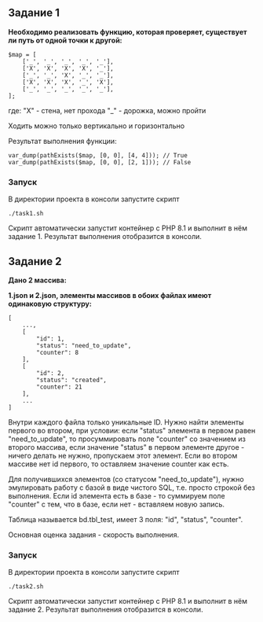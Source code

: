 ## Задание 1
**Необходимо реализовать функцию, которая проверяет, существует ли путь от одной точки к другой:**

```
$map = [
    ['_', '_', '_', '_', '_'],
    ['X', 'X', 'X', 'X', '_'],
    ['_', '_', 'X', '_', '_'],
    ['X', 'X', 'X', '_', 'X'],
    ['_', '_', '_', '_', '_'],
];
```
где:
"X" - стена, нет прохода
"_" - дорожка, можно пройти

Ходить можно только вертикально и горизонтально

Результат выполнения функции:
```
var_dump(pathExists($map, [0, 0], [4, 4])); // True
var_dump(pathExists($map, [0, 0], [2, 1])); // False
```

### Запуск
В директории проекта в консоли запустите скрипт
```
./task1.sh
```
Скрипт автоматически запустит контейнер с PHP 8.1 и выполнит в нём задание 1.
Результат выполнения отобразится в консоли. 

## Задание 2
**Дано 2 массива:** 

**1.json и 2.json, элементы массивов в обоих файлах имеют одинаковую структуру:**

```
[   
    ...,
    [
        "id": 1,
        "status": "need_to_update",
        "counter": 8
    ],
    [
        "id": 2,
        "status": "created",
        "counter": 21
    ],
    ...
]
```

Внутри каждого файла только уникальные ID. 
Нужно найти элементы первого во втором, при условии: 
если "status" элемента в первом равен "need_to_update", то просуммировать поле "counter" со значением из второго массива, 
если значение "status" в первом элементе другое - ничего делать не нужно, пропускаем этот элемент. 
Если во втором массиве нет id первого, то оставляем значение counter как есть.

Для получившихся элементов (со статусом "need_to_update"), нужно эмулировать работу с базой в виде чистого SQL, 
т.е. просто строкой без выполнения. 
Если id элемента есть в базе - то суммируем поле "counter" с тем, что в базе, если нет - вставляем новую запись.

Таблица называется bd.tbl_test, имеет 3 поля: "id", "status", "counter".

Основная оценка задания - скорость выполнения.

### Запуск
В директории проекта в консоли запустите скрипт
```
./task2.sh
```
Скрипт автоматически запустит контейнер с PHP 8.1 и выполнит в нём задание 2.
Результат выполнения отобразится в консоли. 